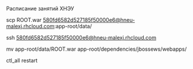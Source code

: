 Расписание занятий ХНЭУ

scp ROOT.war 580fd6582d527185f50000e6@hneu-malexj.rhcloud.com:app-root/data/

ssh 580fd6582d527185f50000e6@hneu-malexj.rhcloud.com

mv app-root/data/ROOT.war  app-root/dependencies/jbossews/webapps/

ctl_all restart